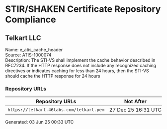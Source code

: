 # STIR/SHAKEN Certificate Repository Compliance

## Telkart LLC

Name: e_atis_cache_header\
Source: ATIS-1000074\
Description: The STI-VS shall implement the cache behavior described in RFC7234. If the HTTP response does not include any recognized caching directives or indicates caching for less than 24 hours, then the STI-VS should cache the HTTP response for 24 hours
### Repository URLs

| Repository URLs | Not After |  Problems | Link |
|-----------------|-----------|-----------|------|
| `https://telkart.46labs.com/telkart.pem` | 27&#160;Dec&#160;25&#160;16:31&#160;UTC | true | [view](../../REPOS/32c2cfe13b8c57eee5462b8f1078f7a72ef905fe/README.md) |


Generated: 03 Jun 25 00:33 UTC
